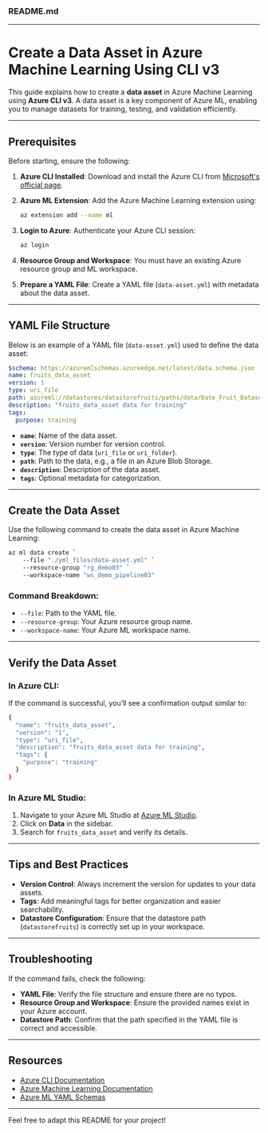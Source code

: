 ### README.md

---

# Create a Data Asset in Azure Machine Learning Using CLI v3

This guide explains how to create a **data asset** in Azure Machine Learning using **Azure CLI v3**. A data asset is a key component of Azure ML, enabling you to manage datasets for training, testing, and validation efficiently.

---

## Prerequisites

Before starting, ensure the following:

1. **Azure CLI Installed**:
   Download and install the Azure CLI from [Microsoft's official page](https://learn.microsoft.com/en-us/cli/azure/install-azure-cli).

2. **Azure ML Extension**:
   Add the Azure Machine Learning extension using:
   ```bash
   az extension add --name ml
   ```

3. **Login to Azure**:
   Authenticate your Azure CLI session:
   ```bash
   az login
   ```

4. **Resource Group and Workspace**:
   You must have an existing Azure resource group and ML workspace.

5. **Prepare a YAML File**:
   Create a YAML file (`data-asset.yml`) with metadata about the data asset.

---

## YAML File Structure

Below is an example of a YAML file (`data-asset.yml`) used to define the data asset:

```yaml
$schema: https://azuremlschemas.azureedge.net/latest/data.schema.json
name: fruits_data_asset
version: 1
type: uri_file
path: azureml://datastores/datastorefruits/paths/data/Date_Fruit_Datasets.csv
description: "fruits_data_asset data for training"
tags:
  purpose: training
```

- **`name`**: Name of the data asset.
- **`version`**: Version number for version control.
- **`type`**: The type of data (`uri_file` or `uri_folder`).
- **`path`**: Path to the data, e.g., a file in an Azure Blob Storage.
- **`description`**: Description of the data asset.
- **`tags`**: Optional metadata for categorization.

---

## Create the Data Asset

Use the following command to create the data asset in Azure Machine Learning:

```bash
az ml data create `
    --file "./yml_files/data-asset.yml" `
    --resource-group "rg_demo03" `
    --workspace-name "ws_demo_pipeline03"
```

### Command Breakdown:
- `--file`: Path to the YAML file.
- `--resource-group`: Your Azure resource group name.
- `--workspace-name`: Your Azure ML workspace name.

---

## Verify the Data Asset

### In Azure CLI:
If the command is successful, you’ll see a confirmation output similar to:

```bash
{
  "name": "fruits_data_asset",
  "version": "1",
  "type": "uri_file",
  "description": "fruits_data_asset data for training",
  "tags": {
    "purpose": "training"
  }
}
```

### In Azure ML Studio:
1. Navigate to your Azure ML Studio at [Azure ML Studio](https://ml.azure.com/).
2. Click on **Data** in the sidebar.
3. Search for `fruits_data_asset` and verify its details.

---

## Tips and Best Practices

- **Version Control**: Always increment the version for updates to your data assets.
- **Tags**: Add meaningful tags for better organization and easier searchability.
- **Datastore Configuration**: Ensure that the datastore path (`datastorefruits`) is correctly set up in your workspace.

---

## Troubleshooting

If the command fails, check the following:
- **YAML File**: Verify the file structure and ensure there are no typos.
- **Resource Group and Workspace**: Ensure the provided names exist in your Azure account.
- **Datastore Path**: Confirm that the path specified in the YAML file is correct and accessible.

---

## Resources

- [Azure CLI Documentation](https://learn.microsoft.com/en-us/cli/azure/ml)
- [Azure Machine Learning Documentation](https://learn.microsoft.com/en-us/azure/machine-learning/)
- [Azure ML YAML Schemas](https://azuremlschemas.azureedge.net/latest/)

---

Feel free to adapt this README for your project!